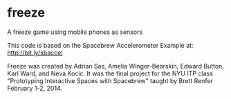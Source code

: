 freeze
======

A freeze game using mobile phones as sensors

This code is based on the Spacebrew Accelerometer Example at:
  http://bit.ly/sbaccel

Freeze was created by Adrian Sas, Amelia Winger-Bearskin, Edward Button, 
Karl Ward, and Neva Kocic. It was the final project for the NYU ITP class 
"Prototyping Interactive Spaces with Spacebrew" taught by Brett Renfer 
February 1-2, 2014.


